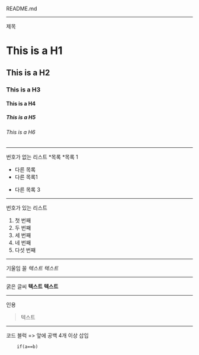 README.md

---
제목
# This is a H1
## This is a H2
### This is a H3
#### This is a H4
##### This is a H5
###### This is a H6

---
번호가 없는 리스트
*목록
*목록 1 
- 다른 목록
- 다른 목록1
+ 다른 목록 3

---
번호가 있는 리스트
1. 첫 번째
2. 두 번째
3. 세 번째
4. 네 번째
5. 다섯 번째

---
기울임 꼴
*텍스트*
_텍스트_

---
굵은 글씨
**텍스트**
__텍스트__

---
인용
> 텍스트

---
코드 블럭
=> 앞에 공백 4개 이상 삽입
    
        if(a==b)
